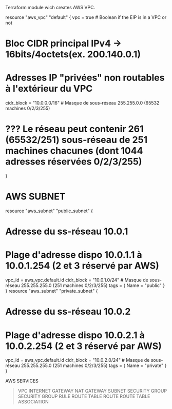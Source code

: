 Terraform module wich creates AWS VPC.


resource "aws_vpc" "default" {
  vpc = true # Boolean if the EIP is in a VPC or not
  # Bloc CIDR principal IPv4 -> 16bits/4octets(ex. 200.140.0.1)
  # Adresses IP "privées" non routables à l'extérieur du VPC
  cidr_block           = "10.0.0.0/16" # Masque de sous-réseau 255.255.0.0 (65532 machines 0/2/3/255)
  # ??? Le réseau peut contenir 261 (65532/251) sous-réseau de 251 machines chacunes (dont 1044 adresses réservées 0/2/3/255)
}
# AWS SUBNET
resource "aws_subnet" "public_subnet" {
  # Adresse du ss-réseau 10.0.1
  # Plage d'adresse dispo 10.0.1.1 à 10.0.1.254 (2 et 3 réservé par AWS)
  vpc_id = aws_vpc.default.id
  cidr_block = "10.0.1.0/24" # Masque de sous-réseau 255.255.255.0 (251 machines 0/2/3/255)
  tags = {
    Name = "public"
  }
}
resource "aws_subnet" "private_subnet" {
  # Adresse du ss-réseau 10.0.2
  # Plage d'adresse dispo 10.0.2.1 à 10.0.2.254 (2 et 3 réservé par AWS)
  vpc_id = aws_vpc.default.id 
  cidr_block = "10.0.2.0/24" # Masque de sous-réseau 255.255.255.0 (251 machines 0/2/3/255)
  tags = {
    Name = "private"
  }
}

AWS SERVICES
> VPC
> INTERNET GATEWAY
> NAT GATEWAY
> SUBNET
> SECURITY GROUP
> SECURITY GROUP RULE
> ROUTE TABLE
> ROUTE
> ROUTE TABLE ASSOCIATION
